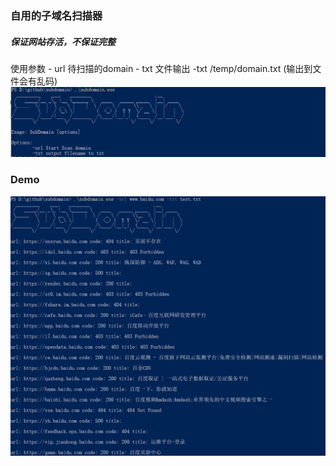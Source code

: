 ### 自用的子域名扫描器

##### 保证网站存活，不保证完整

使用参数
  	- url 待扫描的domain
	- txt 文件输出  -txt /temp/domain.txt (输出到文件会有乱码)
![](./img/001.png)

### Demo
![](./img/002.png)
